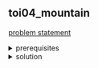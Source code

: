 ## toi04_mountain

[problem statement](https://programming.in.th/tasks/toi4_mountain)

<details>
  <summary>prerequisites</summary>
  <p><ins>Brute force</ins></p>
</details>

<details>
  <summary>solution</summary>
  <p>โจทย์ข้อนี้เป็นการ implement ตรงๆ โดยเราสามารถทำการสร้างภูเขาแต่ละลูกได้เลย โดยเราก็แค่เขียนเงื่อนไขเพิ่มเล็กน้อยในช่องที่เป็นขอบของภูเขา</p>
  <p>$TC = O(NH^2 + SH)$</p>
[ac code](./toi09_mountain.cpp)
</details>
